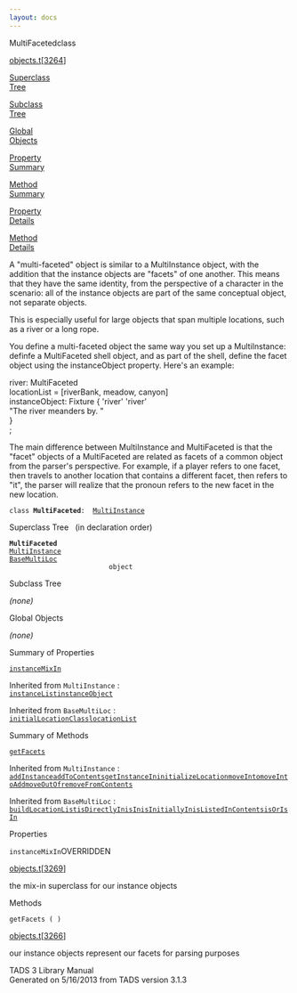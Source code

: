 ```yaml
---
layout: docs
---
```

<span class="title">MultiFaceted</span><span class="type">class</span>

[objects.t](../file/objects.t.html)\[[3264](../source/objects.t.html#3264)\]

[Superclass  
Tree](#_SuperClassTree_)

[Subclass  
Tree](#_SubClassTree_)

[Global  
Objects](#_ObjectSummary_)

[Property  
Summary](#_PropSummary_)

[Method  
Summary](#_MethodSummary_)

[Property  
Details](#_Properties_)

[Method  
Details](#_Methods_)

<div class="fdesc">

A "multi-faceted" object is similar to a MultiInstance object, with the
addition that the instance objects are "facets" of one another. This
means that they have the same identity, from the perspective of a
character in the scenario: all of the instance objects are part of the
same conceptual object, not separate objects.

This is especially useful for large objects that span multiple
locations, such as a river or a long rope.

You define a multi-faceted object the same way you set up a
MultiInstance: definfe a MultiFaceted shell object, and as part of the
shell, define the facet object using the instanceObject property. Here's
an example:

river: MultiFaceted  
locationList = \[riverBank, meadow, canyon\]  
instanceObject: Fixture { 'river' 'river'  
"The river meanders by. "  
}  
;

The main difference between MultiInstance and MultiFaceted is that the
"facet" objects of a MultiFaceted are related as facets of a common
object from the parser's perspective. For example, if a player refers to
one facet, then travels to another location that contains a different
facet, then refers to "it", the parser will realize that the pronoun
refers to the new facet in the new location.

`class `**`MultiFaceted`**` :   `[`MultiInstance`](../object/MultiInstance.html)

</div>

<span id="_SuperClassTree_"></span>

<div class="mjhd">

<span class="hdln">Superclass Tree</span>   (in declaration order)

</div>

**`MultiFaceted`**  
[`MultiInstance`](../object/MultiInstance.html)  
[`BaseMultiLoc`](../object/BaseMultiLoc.html)  
`                         object`  
<span id="_SubClassTree_"></span>

<div class="mjhd">

<span class="hdln">Subclass Tree</span>  

</div>

*(none)* <span id="_ObjectSummary_"></span>

<div class="mjhd">

<span class="hdln">Global Objects</span>  

</div>

*(none)* <span id="_PropSummary_"></span>

<div class="mjhd">

<span class="hdln">Summary of Properties</span>  

</div>

[`instanceMixIn`](#instanceMixIn)

Inherited from `MultiInstance` :  
[`instanceList`](../object/MultiInstance.html#instanceList)[`instanceObject`](../object/MultiInstance.html#instanceObject)

Inherited from `BaseMultiLoc` :  
[`initialLocationClass`](../object/BaseMultiLoc.html#initialLocationClass)[`locationList`](../object/BaseMultiLoc.html#locationList)

<span id="_MethodSummary_"></span>

<div class="mjhd">

<span class="hdln">Summary of Methods</span>  

</div>

[`getFacets`](#getFacets)

Inherited from `MultiInstance` :  
[`addInstance`](../object/MultiInstance.html#addInstance)[`addToContents`](../object/MultiInstance.html#addToContents)[`getInstanceIn`](../object/MultiInstance.html#getInstanceIn)[`initializeLocation`](../object/MultiInstance.html#initializeLocation)[`moveInto`](../object/MultiInstance.html#moveInto)[`moveIntoAdd`](../object/MultiInstance.html#moveIntoAdd)[`moveOutOf`](../object/MultiInstance.html#moveOutOf)[`removeFromContents`](../object/MultiInstance.html#removeFromContents)

Inherited from `BaseMultiLoc` :  
[`buildLocationList`](../object/BaseMultiLoc.html#buildLocationList)[`isDirectlyIn`](../object/BaseMultiLoc.html#isDirectlyIn)[`isIn`](../object/BaseMultiLoc.html#isIn)[`isInitiallyIn`](../object/BaseMultiLoc.html#isInitiallyIn)[`isListedInContents`](../object/BaseMultiLoc.html#isListedInContents)[`isOrIsIn`](../object/BaseMultiLoc.html#isOrIsIn)

<span id="_Properties_"></span>

<div class="mjhd">

<span class="hdln">Properties</span>  

</div>

<span id="instanceMixIn"></span>

`instanceMixIn`<span class="rem">OVERRIDDEN</span>

[objects.t](../file/objects.t.html)\[[3269](../source/objects.t.html#3269)\]

<div class="desc">

the mix-in superclass for our instance objects

</div>

<span id="_Methods_"></span>

<div class="mjhd">

<span class="hdln">Methods</span>  

</div>

<span id="getFacets"></span>

`getFacets ( )`

[objects.t](../file/objects.t.html)\[[3266](../source/objects.t.html#3266)\]

<div class="desc">

our instance objects represent our facets for parsing purposes

</div>

<div class="ftr">

TADS 3 Library Manual  
Generated on 5/16/2013 from TADS version 3.1.3

</div>
